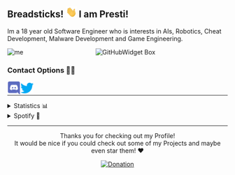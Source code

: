 ## Breadsticks! <img alt="hand_wave" src="https://raw.githubusercontent.com/DxsSucuk/DxsSucuk/main/assets/wave.gif" height="25px" width="25px" /> I am Presti!
Im a <span data-time="2005">18</span> year old Software Engineer who is interests in AIs, Robotics, Cheat Development, Malware Development and Game Engineering.

<p align="left">
  <img alt="me" title=":D" width="250px" src="https://www.presti.me/assets/img/presti.gif" />
  <img align="right" width="60%" height="60%" src="https://github-widgetbox.vercel.app/api/skills/?names=java,csharp,mysql,yaml,json,xml&includeNames=true"         alt="GitHubWidget Box" />
</p>

### Contact Options 🤝🏻

<p>
  <a href="https://discordapp.com/users/321580743488831490">
    <img align="left" alt="Discord" width="30px" src="assets/discord.png">
  </a>
  <a href="https://twitter.com/memerinoto">
    <img align="left" alt="Twitter" width="30px" src="assets/twitter.png">
  </a>
</p>
<br>

---

<details close>
<summary>Statistics 📊</summary>
  <p>
    <img alt="Github Stats" height="165px" src="https://github-readme-stats.vercel.app/api?username=DxsSucuk&show_icons=true&theme=radical"/>
    <img alt="Github Language Stats" height="165px" src="https://github-readme-stats.vercel.app/api/top-langs/?username=DxsSucuk&layout=compact&theme=radical"/>
  </p>
</details>

<details close>
<summary>Spotify 🎵</summary>
  <p>
    <img alt="Spotify playing" height="165px" src="https://spotify-github-profile.vercel.app/api/view?uid=0yll7pztimqz7wkaraekuw1un&cover_image=true&theme=novatorem"/>
  </p>
</details>

---

<p align="center">Thanks you for checking out my Profile!<br>It would be nice if you could check out some of my Projects and maybe even star them! ❤️</p>
<p align="center">
  <a href="https://ko-fi.com/T6T4AC652">
    <img alt="Donation" src="https://ko-fi.com/img/githubbutton_sm.svg">
  </a>
</p>
